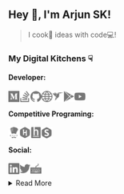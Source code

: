 ## Hey 👋, I'm Arjun SK! 

> I cook🥣 ideas with code💻!

### My Digital Kitchens ☟

#### Developer:
[<img align="left" alt="Arjun SK | Medium" width="22px" src="https://raw.githubusercontent.com/arjunsk/arjunsk/master/icons/dev/medium.svg"/>][medium]
[<img align="left" alt="Arjun SK | Stack Overflow" width="22px" src="https://raw.githubusercontent.com/arjunsk/arjunsk/master/icons/dev/stackoverflow.svg" />][stackoverflow]
[<img align="left" alt="Arjun SK | Github" width="22px" src="https://raw.githubusercontent.com/arjunsk/arjunsk/master/icons/dev/github.svg"/>][github]
[<img align="left" alt="Arjun SK | Blog" width="22px" src="https://raw.githubusercontent.com/arjunsk/arjunsk/master/icons/dev/website.svg"/>][website]
[<img align="left" alt="Arjun SK | Freelancer" width="22px" src="https://raw.githubusercontent.com/arjunsk/arjunsk/master/icons/dev/freelancer.svg"/>][freelancer]
[<img align="left" alt="Arjun SK | Playstore" width="22px" src="https://raw.githubusercontent.com/arjunsk/arjunsk/master/icons/dev/googleplay.svg"/>][playstore]
[<img align="left" alt="Arjun SK | Youtube" width="22px" src="https://raw.githubusercontent.com/arjunsk/arjunsk/master/icons/dev/youtube.svg"/>][youtube]
<br>
#### Competitive Programing:
[<img align="left" alt="Arjun SK | Codechef" width="22px" src="https://raw.githubusercontent.com/arjunsk/arjunsk/master/icons/competitive/codechef.svg"/>][codechef]
[<img align="left" alt="Arjun SK | Hackerrank" width="22px" src="https://raw.githubusercontent.com/arjunsk/arjunsk/master/icons/competitive/hackerrank.svg"/>][hackerrank]
[<img align="left" alt="Arjun SK | Hackerearth" width="22px" src="https://raw.githubusercontent.com/arjunsk/arjunsk/master/icons/competitive/hackerearth.svg"/>][hackerearth]
[<img align="left" alt="Arjun SK | SPOJ" width="22px" src="https://raw.githubusercontent.com/arjunsk/arjunsk/master/icons/competitive/spoj.svg"/>][spoj]
<br>
#### Social:
[<img align="left" alt="Arjun SK | Linkedin" width="22px" src="https://raw.githubusercontent.com/arjunsk/arjunsk/master/icons/social/linkedin.svg"/>][linkedin]
[<img align="left" alt="Arjun SK | Twitter" width="22px" src="https://raw.githubusercontent.com/arjunsk/arjunsk/master/icons/social/twitter.svg"/>][twitter]
[<img align="left" alt="Arjun SK | 10FastFingers" width="22px" src="https://raw.githubusercontent.com/arjunsk/arjunsk/master/icons/social/typing.svg"/>][typing]
<br>

<details>
<summary>
  Read More
</summary>

### My cooking ingredients ☟

#### ⇅ Backend:
`Java 8`, `Spring Boot`, `JMS`, `Redis`, `Drools`.
<br>
#### 🚀 Data Engineering:
`Flink`, `ELK`, `Kinesis`, `ECS`, `Cassandra`, `DynamoDB`, `SQS`, `SNS`, `S3`, `EFS`.
<br>
#### 🌧 AWS:
`Cognito`, `API Gateway`, `VPC`, `IAM`, `Appsync`, `Secrets Manager`, `EC2`, `ALB`, `Lambda`.
<br>
<br>
![Visitor Badge](https://visitor-badge.laobi.icu/badge?page_id=arjunsk.visitor-badge)
</details>

[github]: https://github.com/arjunsk
[freelancer]: http://freelancer.com/u/arjunsk15.html
[playstore]: https://play.google.com/store/apps/dev?id=5133172363599577799
[stackoverflow]: https://stackoverflow.com/users/1609570/arjun-sk?tab=profile
[medium]: https://medium.com/@arjunsk
[website]: http://www.arjunsk.com
[youtube]: https://www.youtube.com/user/arjunsk15/

[linkedin]: https://www.linkedin.com/in/arjunsk15
[twitter]: https://twitter.com/arjunsk15
[typing]: https://10fastfingers.com/user/665338/

[hackerearth]: https://www.hackerearth.com/@arjunsk
[spoj]: https://www.spoj.com/users/xvamp/
[hackerrank]: https://www.hackerrank.com/xvamp
[codechef]: https://www.codechef.com/users/xvamp999

